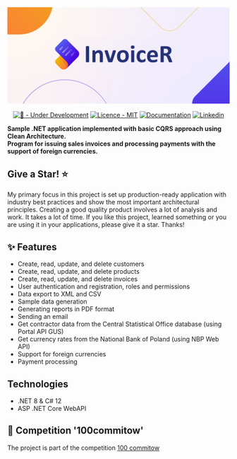<div align="center">
    <img src="docs/invoicer-logo.png">
</div>

<div align="center">

[![🚧 - Under Development](https://img.shields.io/badge/🚧-Under_Development-orange)](https://)
[![Licence - MIT](https://img.shields.io/badge/Licence-MIT-2ea44f)](https://github.com/patryksladek/InvoiceR?tab=MIT-1-ov-file)
[![Documentation](https://img.shields.io/badge/Documentation-2ea44f?logo=googledocs&logoColor=white)](https://docs.google.com/document/d/1DxvDwNv1GVRXYc13nqxui2WvYJIQo9MMLG7z9DFc758/edit?usp=sharing)
[![Linkedin](https://img.shields.io/badge/Linkedin-2ea44f?logo=linkedin)](https://www.linkedin.com/in/patryk-sladek/)

</div>  

**Sample .NET application implemented with basic CQRS approach using Clean Architecture.**   
**Program for issuing sales invoices and processing payments with the support of foreign currencies.**

## Give a Star! :star:

My primary focus in this project is set up production-ready application with industry best practices and show the most important architectural principles. Creating a good quality product involves a lot of analysis and work. It takes a lot of time. If you like this project, learned something or you are using it in your applications, please give it a star. Thanks!

## ✨ Features

- Create, read, update, and delete customers
- Create, read, update, and delete products
- Create, read, update, and delete invoices
- User authentication and registration, roles and permissions
- Data export to XML and CSV
- Sample data generation
- Generating reports in PDF format
- Sending an email
- Get contractor data from the Central Statistical Office database (using Portal API GUS)
- Get currency rates from the National Bank of Poland (using NBP Web API)
- Support for foreign currencies
- Payment processing

## Technologies
- .NET 8 & C# 12
- ASP .NET Core WebAPI

## :medal_sports: Competition '100commitow'
The project is part of the competition [100 commitow](https://100commitow.pl)
